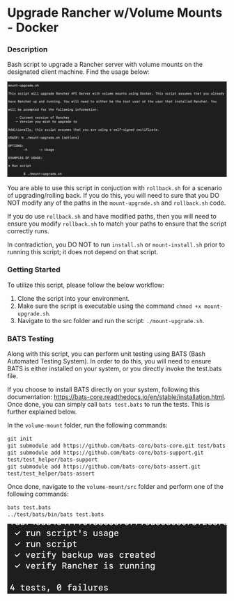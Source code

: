 # Upgrade Rancher w/Volume Mounts - Docker

### Description
Bash script to upgrade a Rancher server with volume mounts on the designated client machine. Find the usage below:

![Usage](https://github.com/markusewalker/Rancher-Goodies/blob/main/upgrade/docker/volume-mount/upgrade.jpg)

You are able to use this script in conjuction with `rollback.sh` for a scenario of upgrading/rolling back. If you do this, you will need to sure that you DO NOT modify any of the paths in the `mount-upgrade.sh` and `rollback.sh` code.

If you do use `rollback.sh` and have modified paths, then you will need to ensure you modify `rollback.sh` to match your paths to ensure that the script correctly runs.

In contradiction, you DO NOT to run `install.sh` or `mount-install.sh` prior to running this script; it does not depend on that script.

### Getting Started
To utilize this script, please follow the below workflow:

1. Clone the script into your environment.
2. Make sure the script is executable using the command `chmod +x mount-upgrade.sh`.
3. Navigate to the src folder and run the script: `./mount-upgrade.sh`.

### BATS Testing
Along with this script, you can perform unit testing using BATS (Bash Automated Testing System). In order to do this, you will need to ensure BATS is either installed on your system, or you directly invoke the test.bats file.

If you choose to install BATS directly on your system, following this documentation: https://bats-core.readthedocs.io/en/stable/installation.html. Once done, you can simply call `bats test.bats` to run the tests. This is further explained below.

In the `volume-mount` folder, run the following commands:

```
git init
git submodule add https://github.com/bats-core/bats-core.git test/bats
git submodule add https://github.com/bats-core/bats-support.git test/test_helper/bats-support
git submodule add https://github.com/bats-core/bats-assert.git test/test_helper/bats-assert
```

Once done, navigate to the `volume-mount/src` folder and perform one of the following commands:

```
bats test.bats
../test/bats/bin/bats test.bats
```

![BATS Testing Result](https://github.com/markusewalker/Rancher-Goodies/blob/main/upgrade/docker/volume-mount/bats.jpg)
